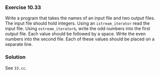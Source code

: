 ### Exercise 10.33

Write a program that takes the names of an input file and two output files. The
input file should hold integers. Using an `istream_iterator` read the input
file. Using `ostream_iterator`s, write the odd numbers into the first output
file. Each value should be followed by a space. Write the even numbers into the
second file. Each of these values should be placed on a separate line.

### Solution

See `33.cc`.
